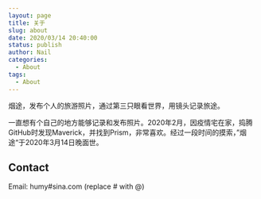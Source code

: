 ```yaml
---
layout: page
title: 关于
slug: about
date: 2020/03/14 20:40:00
status: publish
author: Nail
categories: 
  - About
tags: 
  - About
---
```


烟途，发布个人的旅游照片，通过第三只眼看世界，用镜头记录旅途。

一直想有个自己的地方能够记录和发布照片。2020年2月，因疫情宅在家，捣腾GitHub时发现Maverick，并找到Prism，非常喜欢。经过一段时间的摸索，”烟途“于2020年3月14日晚面世。


## Contact

Email: humy#sina.com (replace # with @)

